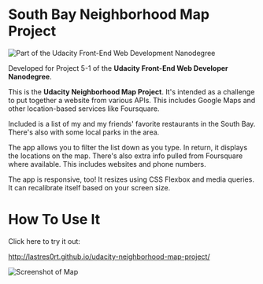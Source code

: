 # South Bay Neighborhood Map Project

![Part of the Udacity Front-End Web Development Nanodegree](https://img.shields.io/badge/Udacity-Front--End%20Web%20Developer%20Nanodegree-02b3e4.svg)

Developed for Project 5-1 of the **Udacity Front-End Web Developer Nanodegree**. 

This is the **Udacity Neighborhood Map Project**. It's intended as a challenge to put together a website from various APIs. This includes Google Maps and other location-based services like Foursquare.

Included is a list of my and my friends' favorite restaurants in the South Bay. There's also with some local parks in the area.

The app allows you to filter the list down as you type. In return, it displays the locations on the map. There's also extra info pulled from Foursquare where available. This includes websites and phone numbers. 

The app is responsive, too! It resizes using CSS Flexbox and media queries. It can recalibrate itself based on your screen size.

# How To Use It

Click here to try it out:

<http://lastres0rt.github.io/udacity-neighborhood-map-project/>

![Screenshot of Map](http://i.imgur.com/gOvmzrv.png)
